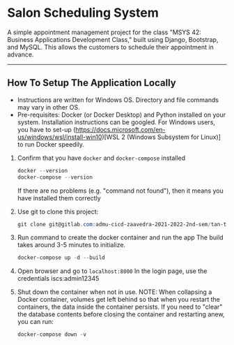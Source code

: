 # Salon Scheduling System

A simple appointment management project for the class "MSYS 42: Business Applications Development Class," built using Django, Bootstrap, and MySQL. This allows the customers to schedule their appointment in advance. 

---

## How To Setup The Application Locally
- Instructions are written for Windows OS. Directory and file commands may vary in other OS. 
- Pre-requisites: Docker (or Docker Desktop) and Python installed on your system. Installation instructions can be googled. For Windows users, you have to set-up (https://docs.microsoft.com/en-us/windows/wsl/install-win10)[WSL 2 (Windows Subsystem for Linux)] to run Docker speedily.

1. Confirm that you have `docker` and `docker-compose` installed

   ```powershell
   docker --version
   docker-compose --version
   ```

   If there are no problems (e.g. "command not found"), then it means you have installed them correctly

2. Use git to clone this project:
   
   ```powershell
   git clone git@gitlab.com:admu-cicd-zaavedra-2021-2022-2nd-sem/tan-tish-quisido-arnaiz/cicd-salonappointmentsystem.git
   ```

3. Run command to create the docker container and run the app
   The build takes around 3-5 minutes to initialize.
   
   ```powershell
   docker-compose up -d --build
   ```

   

4. Open browser and go to `localhost:8000`
   In the login page, use the credentials iscs:admin12345


5. Shut down the container when not in use. 
   NOTE: When collapsing a Docker container, volumes get left behind so that when you restart the containers, the data inside the container persists.
   If you need to "clear" the database contents before closing the container and restarting anew, you can run:

   ```powershell
   docker-compose down -v
   ```
